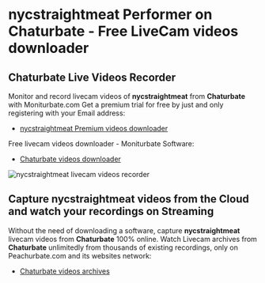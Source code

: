 # nycstraightmeat Performer on Chaturbate - Free LiveCam videos downloader

## Chaturbate Live Videos Recorder

Monitor and record livecam videos of **nycstraightmeat** from **Chaturbate** with Moniturbate.com
Get a premium trial for free by just and only registering with your Email address:
* [nycstraightmeat Premium videos downloader](https://moniturbate.com/request-demo-licence-key.html)

Free livecam videos downloader - Moniturbate Software:
* [Chaturbate videos downloader](https://moniturbate.com/moniturbate-download-software.html)

![nycstraightmeat livecam videos recorder](https://peachurnet.com/templates/moniturbate-software.png)


## Capture nycstraightmeat videos from the Cloud and watch your recordings on Streaming

Without the need of downloading a software, capture **nycstraightmeat** livecam videos from **Chaturbate** 100% online.
Watch Livecam archives from **Chaturbate** unlimitedly from thousands of existing recordings, only on Peachurbate.com and its websites network:
* [Chaturbate videos archives](https://peachurnet.com/)